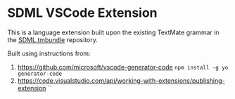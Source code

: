 # SDML VSCode Extension

This is a language extension built upon the existing TextMate grammar in the [SDML.tmbundle](https://github.com/sdm-lang/SDML.tmbundle) repository.

Built using instructions from:

1. https://github.com/microsoft/vscode-generator-code `npm install -g yo generator-code`
2. https://code.visualstudio.com/api/working-with-extensions/publishing-extension ``



